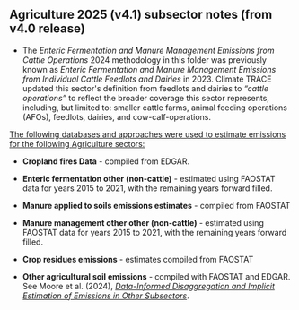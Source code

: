 ## Agriculture 2025 (v4.1) subsector notes (from v4.0 release)
- The *Enteric Fermentation and Manure Management Emissions from Cattle Operations* 2024 methodology in this folder
was previously known as *Enteric Fermentation and Manure Management Emissions from Individual Cattle Feedlots and Dairies* in 2023.
Climate TRACE updated this sector's definition from feedlots and dairies to *“cattle operations”* to reflect the broader coverage this sector represents, including, but limited to: smaller cattle farms, animal feeding operations (AFOs), feedlots, dairies, and cow-calf-operations.

<ins>The following databases and approaches were used to estimate emissions for the following Agriculture sectors:</ins>
- **Cropland fires Data** - compiled from EDGAR.

- **Enteric fermentation other (non-cattle)** - estimated using FAOSTAT data for years 2015 to 2021, with the remaining years forward filled.

- **Manure applied to soils emissions estimates** - compiled from FAOSTAT

- **Manure management other other (non-cattle)** - estimated using FAOSTAT data for years 2015 to 2021, with the remaining years forward filled.

- **Crop residues emissions** - estimates compiled from FAOSTAT

- **Other agricultural soil emissions** - compiled with FAOSTAT and EDGAR. See Moore et al. (2024), *[Data-Informed Disaggregation and Implicit Estimation of Emissions in Other Subsectors](https://github.com/climatetracecoalition/methodology-documents/blob/main/2024/Other%20Sectors/Other%20Sectors-Data%20informed%20disaggregation%20and%20Implicit%20Estimation%20Methodology.docx.pdf)*.
